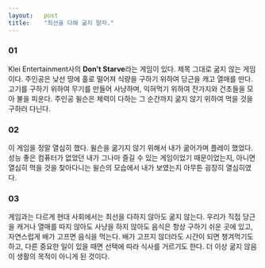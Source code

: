 ```yaml
---
layout:   post
title:    "최선을 다해 굶지 말자."
---
```


### 01

Klei Entertainment사의 **Don't Starve**라는 게임이 있다. 제목 그대로 굶지 않는 게임이다.
주인공은 낮선 땅에 홀로 떨어져 식량을 구하기 위하여 당근을 캐고 열매를 딴다.
고기를 구하기 위하여 무기를 만들어 사냥하며, 익혀먹기 위하여 잔가지와 건초들을 모아 불을 피운다.
주인공 윌슨은 체력이 다하는 그 순간까지 굶지 않기 위하여 먹을 것을 구하러 다닌다.

### 02

이 게임을 정말 열심히 했다. 윌슨을 굶기지 않기 위해서 내가 굶어가며 플레이 했었다.
성능 좋은 컴퓨터가 없었던 내가 그나마 즐길 수 있는 게임이었기 때문이었는지,
아니면 열심히 먹을 것을 찾아다니는 윌슨의 모습에서 내가 보였는지 아무튼 굉장히 열심히였다.







### 03

게임과는 다르게 현대 사회에서는 최선을 다하지 않아도 굶지 않는다.
우리가 직접 당근을 캐거나 열매를 따지 않아도 사냥을 하지 않아도 음식은 항상 구하기 쉬운 곳에 있고, 자연스럽게 배가 고프면 음식을 먹는다.
배가 고프지 않더라도 시간이 되면 챙겨먹기도 하고, 다른 중요한 일이 있을 때면 선택에 따라 식사를 거르기도 한다.
더 이상 굶지 않음이 생활의 목적이 아니게 된 것이다.
